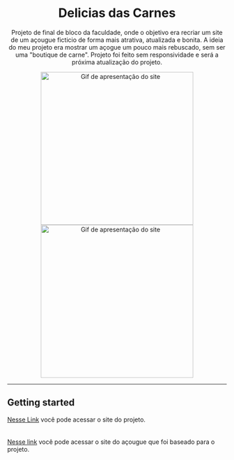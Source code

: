 <h1 align="center">
<br>
Delicias das Carnes
</h1>

<p align="center">Projeto de final de bloco da faculdade, onde o objetivo era recriar um site de um açougue ficticio de forma mais atrativa, atualizada e bonita. A ideia do meu projeto era mostrar um açogue um pouco mais rebuscado, sem ser uma "boutique de carne". Projeto foi feito sem responsividade e será a próxima atualização do projeto.</p>

<div align="center">
  <img src="img/gif1.gif" alt="Gif de apresentação do site" height="350">
  <img src="img/gif2.gif" alt="Gif de apresentação do site" height="350">
</div>

<hr />

## Getting started

<a href="https://renanhorta.github.io/projeto_delicias-das-carnes/">Nesse Link</a> você pode acessar o site do projeto.<br><br><br>
<a href="https://deliciasdacarn8.wixsite.com/meusite">Nesse link</a> você pode acessar o site do açougue que foi baseado para o projeto.<br>
